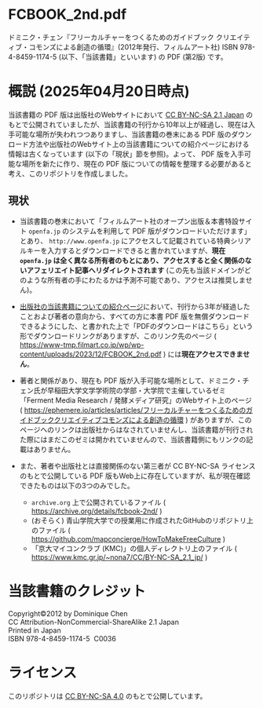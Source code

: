 # FCBOOK_2nd.pdf
ドミニク・チェン『フリーカルチャーをつくるためのガイドブック クリエイティブ・コモンズによる創造の循環』(2012年発行、フィルムアート社) ISBN 978-4-8459-1174-5 (以下、「当該書籍」といいます) の PDF (第2版) です。

# 概説 (2025年04月20日時点)
当該書籍の PDF 版は出版社のWebサイトにおいて [CC BY-NC-SA 2.1 Japan](https://creativecommons.org/licenses/by-nc-sa/2.1/jp/) のもとで公開されていましたが、当該書籍の刊行から10年以上が経過し、現在は入手可能な場所が失われつつありますし、当該書籍の巻末にある PDF 版のダウンロード方法や出版社のWebサイト上の当該書籍についての紹介ページにおける情報は古くなっています (以下の「現状」節を参照)。よって、 PDF 版を入手可能な場所を新たに作り、現在の PDF 版についての情報を整理する必要があると考え、このリポジトリを作成しました。

## 現状
* 当該書籍の巻末において「フィルムアート社のオープン出版＆本書特設サイト `openfa.jp` のシステムを利用して PDF 版がダウンロードいただけます」とあり、 `http://www.openfa.jp` にアクセスして記載されている特典シリアルキーを入力するとダウンロードできると書かれていますが、**現在 `openfa.jp` は全く異なる所有者のもとにあり、アクセスすると全く関係のないアフェリエイト記事へリダイレクトされます** (この先も当該ドメインがどのような所有者の手にわたるかは予測不可能であり、アクセスは推奨しません)。

* [出版社の当該書籍についての紹介ページ]( https://www.filmart.co.jp/books/978-4-8459-1174-5/ )において、刊行から3年が経過したことおよび著者の意向から、すべての方に本書 PDF 版を無償ダウンロードできるようにした、と書かれた上で「PDFのダウンロードはこちら」という形でダウンロードリンクがありますが、このリンク先のページ ( https://www-tmp.filmart.co.jp/wp/wp-content/uploads/2023/12/FCBOOK_2nd.pdf ) には**現在アクセスできません**。

* 著者と関係があり、現在も PDF 版が入手可能な場所として、ドミニク・チェン氏が早稲田大学文学学術院の学部・大学院で主催しているゼミ「Ferment Media Research / 発酵メディア研究」のWebサイト上のページ ( https://ephemere.io/articles/articles/フリーカルチャーをつくるためのガイドブッククリエイティブコモンズによる創造の循環 ) がありますが、このページへのリンクは出版社からはなされていませんし、当該書籍が刊行された際にはまだこのゼミは開かれていませんので、当該書籍側にもリンクの記載はありません。

* また、著者や出版社とは直接関係のない第三者が CC BY-NC-SA ライセンスのもとで公開している PDF 版もWeb上に存在していますが、私が現在確認できたものは以下の3つのみでした。
  * `archive.org` 上で公開されているファイル ( https://archive.org/details/fcbook-2nd/ )
  * (おそらく) 青山学院大学での授業用に作成されたGitHubのリポジトリ上のファイル ( https://github.com/mapconcierge/HowToMakeFreeCulture )
  * 「京大マイコンクラブ (KMC)」の個人ディレクトリ上のファイル ( https://www.kmc.gr.jp/~nona7/CC/BY-NC-SA_2.1_jp/ )

# 当該書籍のクレジット
Copyright&copy;2012 by Dominique Chen<br>
CC Attribution-NonCommercial-ShareAlike 2.1 Japan<br>
Printed in Japan<br>
ISBN 978-4-8459-1174-5&nbsp;&nbsp;C0036

# ライセンス
このリポジトリは [CC BY-NC-SA 4.0](https://creativecommons.org/licenses/by-nc-sa/4.0/deed.ja) のもとで公開しています。
